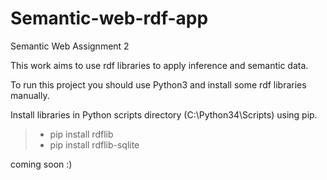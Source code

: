 # Semantic-web-rdf-app
Semantic Web Assignment 2

This work aims to use rdf libraries to apply inference and semantic data.

To run this project you should use Python3 and install some rdf libraries manually.

Install libraries in Python scripts directory (C:\Python34\Scripts) using pip.
> - pip install rdflib
> - pip install rdflib-sqlite

coming soon :)
